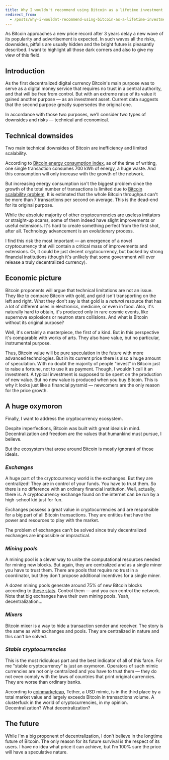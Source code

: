 ```yaml
---
title: Why I wouldn't recommend using Bitcoin as a lifetime investment
redirect_from:
  - /posts/why-i-wouldnt-recommend-using-bitcoin-as-a-lifetime-investment/
---
```


As Bitcoin approaches a new price record after 3 years delay a new wave of its popularity and advertisement is expected. In such waves all the risks, downsides, pitfalls are usually hidden and the bright future is pleasantly described. I want to highlight all those dark corners and also to give my view of this field. 

## __Introduction__

As the first decentralized digital currency Bitcoin's main purpose was to serve as a digital money service that requires no trust in a central authority, and that will be free from control. But with an extreme raise of its value it gained another purpose — as an investment asset. Current data suggests that the second purpose greatly supersedes the original one. 

In accordance with those two purposes, we'll consider two types of downsides and risks — technical and economical.

## __Technical downsides__

Two main technical downsides of Bitcoin are inefficiency and limited scalability. 

According to [Bitcoin energy consumption index](https://digiconomist.net/bitcoin-energy-consumption/), as of the time of writing, one single transaction consumes 700 kWh of energy, a huge waste. And this consumption will only increase with the growth of the network. 

But increasing energy consumption isn't the biggest problem since the growth of the total number of transactions is limited due to [Bitcoin scalability problem](https://en.wikipedia.org/wiki/Bitcoin_scalability_problem). It is estimated that the whole Bitcoin throughput can't be more than 7 transactions per second on average. This is the dead-end for its original purpose. 

While the absolute majority of other cryptocurrencies are useless imitators or straight-up scams, some of them indeed have slight improvements or useful extensions. It's hard to create something perfect from the first shot, after all. Technology advancement is an evolutionary process. 

I find this risk the most important — an emergence of a novel cryptocurrency that will contain a critical mass of improvements and extensions. Or, it could be just decent cryptocurrency, but backed by strong financial institutions (though it's unlikely that some government will ever release a truly decentralized currency).

## __Economic picture__

Bitcoin proponents will argue that technical limitations are not an issue. They like to compare Bitcoin with gold, and gold isn't transporting on the left and right. What they don't say is that gold is a _natural_ resource that has a lot of different uses in electronics, medicine, or even in food. Also, it's naturally hard to obtain, it's produced only in rare cosmic events, like supernova explosions or neutron stars collisions. And what is Bitcoin without its original purpose?

Well, it's certainly a masterpiece, the first of a kind. But in this perspective it's comparable with works of arts. They also have value, but no particular, instrumental purpose. 

Thus, Bitcoin value will be pure speculation in the future with more advanced technologies. But in its current price there is also a huge amount of speculation. With no doubt the majority of people "invest" in Bitcoin just to raise a fortune, not to use it as payment. Though, I wouldn't call it an investment. A typical investment is supposed to be spent on the production of new value. But no new value is produced when you buy Bitcoin. This is why it looks just like a financial pyramid — newcomers are the only reason for the price growth. 

## __A huge oxymoron__

Finally, I want to address the cryptocurrency ecosystem.  

Despite imperfections, Bitcoin was built with great ideals in mind.
Decentralization and freedom are the values that humankind must pursue, I believe.

But the ecosystem that arose around Bitcoin is mostly ignorant of those ideals. 

### ___Exchanges___

A huge part of the cryptocurrency world is the exchanges. 
But they are centralized! They are in control of your funds. You have to trust them. So there is no difference with an ordinary financial institution. Well, actually, there is. A cryptocurrency exchange found on the internet can be run by a high-school kid just for fun. 

Exchanges possess a great value in cryptocurrencies and are responsible for a big part of all Bitcoin transactions. They are entities that have the power and resources to play with the market. 

The problem of exchanges can't be solved since truly decentralized exchanges are impossible or impractical.

### ___Mining pools___

A mining pool is a clever way to unite the computational resources needed for mining new blocks. But again, they are centralized and as a single miner you have to trust them. There are pools that require no trust in a coordinator, but they don't propose additional incentives for a single miner. 

A dozen mining pools generate around 75% of new Bitcoin blocks according to [these stats](https://www.blockchain.com/charts/pools). Control them — and you can control the network. Note that big exchanges have their own mining pools. Yeah, decentralization...

### ___Mixers___

Bitcoin mixer is a way to hide a transaction sender and receiver. The story is the same as with exchanges and pools. They are centralized in nature and this can't be solved. 

### ___Stable cryptocurrencies___

This is the most ridiculous part and the best indicator of all of this farce. For me "stable cryptocurrency" is just an oxymoron. Operators of such mimic currencies are not only centralized and you have to trust them — they do not even comply with the laws of countries that print original currencies. They are worse than ordinary banks. 

According to [coinmarketcap](https://coinmarketcap.com/), Tether, a USD mimic, is in the third place by a total market value and largely exceeds Bitcoin in transactions volume. A clusterfuck in the world of cryptocurrencies, in my opinion. Decentralization? What decentralization?

## __The future__

While I'm a big proponent of decentralization, I don't believe in the longtime future of Bitcoin. The only reason for its future survival is the respect of its users. I have no idea what price it can achieve, but I'm 100% sure the price will have a speculative nature. 